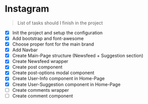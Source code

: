 # Instagram
> List of tasks should I finish in the project

- [x] Init the project and setup the configuration
- [x] Add bootstrap and font-awesome
- [x] Choose proper font for the main brand  
- [x] Add Navbar
- [x] Create Main-Page structure (Newsfeed + Suggestion section)
- [x] Create Newsfeed wrapper
- [x] Create post component
- [x] Create post-options modal component
- [x] Create User-Info component in Home-Page
- [x] Create User-Suggestion component in Home-Page
- [ ] Create comments wrapper
- [ ] Create comment component